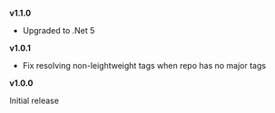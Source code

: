 **v1.1.0**

* Upgraded to .Net 5

**v1.0.1**

* Fix resolving non-leightweight tags when repo has no major tags

**v1.0.0**

Initial release
